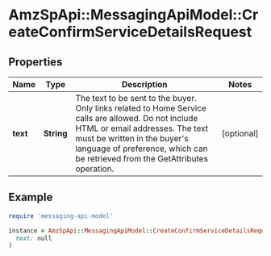 # AmzSpApi::MessagingApiModel::CreateConfirmServiceDetailsRequest

## Properties

| Name | Type | Description | Notes |
| ---- | ---- | ----------- | ----- |
| **text** | **String** | The text to be sent to the buyer. Only links related to Home Service calls are allowed. Do not include HTML or email addresses. The text must be written in the buyer&#39;s language of preference, which can be retrieved from the GetAttributes operation. | [optional] |

## Example

```ruby
require 'messaging-api-model'

instance = AmzSpApi::MessagingApiModel::CreateConfirmServiceDetailsRequest.new(
  text: null
)
```

